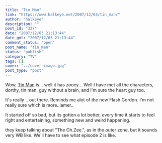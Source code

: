 ```yaml
---
title: "Tin Man"
link: "https://www.halkeye.net/2007/12/03/tin_man/"
author: "halkeye"
description: ""
post_id: "327"
date: "2007/12/03 21:13:44"
date_gmt: "2007/12/03 21:13:44"
comment_status: "open"
post_name: "tin_man"
status: "publish"
category: "TV"
tags: []
cover: "../cover-image.jpg"
post_type: "post"
---
```


Wow, [Tin Man](http://www.scifi.com/tinman/) is... well it has zooey...
Well I have met all the characters, dorthy, tin man, guy without a brain, and I'm sure the heart guy too.

It's really .. out there.
Reminds me alot of the new Flash Gordon. I'm not really sure which is more..lamer..

It started off so bad, but its gotten a lot better, every time it starts to feel right and entertaining, something new and weird happening.

they keep talking about "The Oh.Zee.", as in the outer zone, but it sounds very WB like. We'll have to see what episode 2 is like.